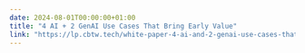 ```yaml
---
date: 2024-08-01T00:00:00+01:00
title: "4 AI + 2 GenAI Use Cases That Bring Early Value"
link: "https://lp.cbtw.tech/white-paper-4-ai-and-2-genai-use-cases-that-bring-early-value?utm_campaign=%5BDAAI%5D%20White%20Paper%20-%20AI%20%26%20GenAI%20Use%20Cases%20-%201124&utm_source=linkedin&utm_medium=social&utm_content=CBTW%20IT%20%26%20Tech"
---
```

